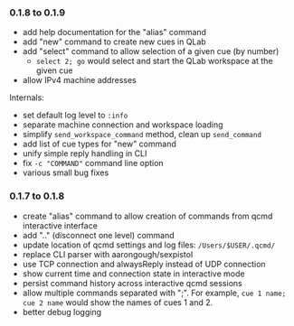 ### 0.1.8 to 0.1.9

* add help documentation for the "alias" command
* add "new" command to create new cues in QLab
* add "select" command to allow selection of a given cue (by number)
  * `select 2; go` would select and start the QLab workspace at the given cue
* allow IPv4 machine addresses

Internals:
* set default log level to `:info`
* separate machine connection and workspace loading
* simplify `send_workspace_command` method, clean up `send_command`
* add list of cue types for "new" command
* unify simple reply handling in CLI
* fix `-c "COMMAND"` command line option
* various small bug fixes

### 0.1.7 to 0.1.8

* create "alias" command to allow creation of commands from qcmd interactive interface
* add ".." (disconnect one level) command
* update location of qcmd settings and log files: `/Users/$USER/.qcmd/`
* replace CLI parser with aarongough/sexpistol
* use TCP connection and alwaysReply instead of UDP connection
* show current time and connection state in interactive mode
* persist command history across interactive qcmd sessions
* allow multiple commands separated with ";". For example,
  `cue 1 name; cue 2 name` would show the names of cues 1 and 2.
* better debug logging
